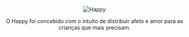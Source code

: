 <p align="center">
  <img src="https://github.com/wesleyrafael/next-level-week-3.0/blob/master/.github/logo.png?raw=true" alt="Happy" />
  <p align="center">O Happy foi concebido com o intuito de distribuir afeto e amor para as crianças que mais precisam.</p>
</p>



